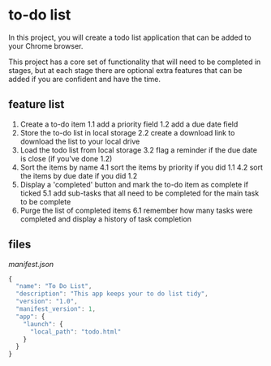 # to-do list

In this project, you will create a todo list application that can be added to your Chrome browser.

This project has a core set of functionality that will need to be completed in stages, but at each stage there are optional extra features that can be added if you are confident and have the time.

## feature list

1. Create a to-do item
  1.1 add a priority field
  1.2 add a due date field
2. Store the to-do list in local storage
  2.2 create a download link to download the list to your local drive
3. Load the todo list from local storage
  3.2 flag a reminder if the due date is close (if you've done 1.2)
4. Sort the items by name
  4.1 sort the items by priority if you did 1.1
  4.2 sort the items by due date if you did 1.2
5. Display a 'completed' button and mark the to-do item as complete if ticked
  5.1 add sub-tasks that all need to be completed for the main task to be complete
6. Purge the list of completed items
  6.1 remember how many tasks were completed and display a history of task completion

## files

*manifest.json*

~~~ javascript
{
  "name": "To Do List",
  "description": "This app keeps your to do list tidy",
  "version": "1.0",
  "manifest_version": 1,
  "app": {
    "launch": {
      "local_path": "todo.html"
    }
  }
}
~~~
